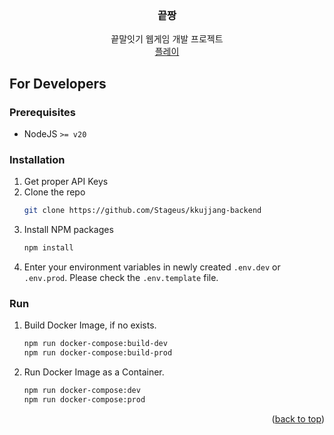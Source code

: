 <!-- PROJECT LOGO -->
<br />
<div align="center">
  <h3 align="center">끝짱</h3>
  <p align="center">
    끝말잇기 웹게임 개발 프로젝트
    <br />
    <a href="https://kkujjang.godbell.kr">플레이</a>
  </p>
</div>

<!-- GETTING STARTED -->

## For Developers

### Prerequisites

- NodeJS `>= v20`

### Installation

1. Get proper API Keys
2. Clone the repo
   ```sh
   git clone https://github.com/Stageus/kkujjang-backend
   ```
3. Install NPM packages
   ```sh
   npm install
   ```
4. Enter your environment variables in newly created `.env.dev` or `.env.prod`. Please check the `.env.template` file.

### Run

1. Build Docker Image, if no exists.
   ```sh
   npm run docker-compose:build-dev
   npm run docker-compose:build-prod
   ```
2. Run Docker Image as a Container.
   ```sh
   npm run docker-compose:dev
   npm run docker-compose:prod
   ```

<p align="right">(<a href="#readme-top">back to top</a>)</p>
